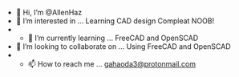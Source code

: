 - 👋 Hi, I’m @AllenHaz
- 👀 I’m interested in ... Learning CAD design Compleat NOOB!
- - 🌱 I’m currently learning ... FreeCAD and OpenSCAD
- 💞️ I’m looking to collaborate on ... Using FreeCAD and OpenSCAD
- - 📫 How to reach me ... gahaoda3@protonmail.com 

<!---
AllenHaz/AllenHaz is a ✨ special ✨ repository because its `README.md` (this file) appears on your GitHub profile.
You can click the Preview link to take a look at your changes.
--->
